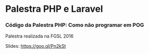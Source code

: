# Palestra PHP e Laravel
### Código da Palestra PHP: Como não programar em POG
Palestra realizada na FGSL 2016

Slides: https://goo.gl/Pn2kSt
